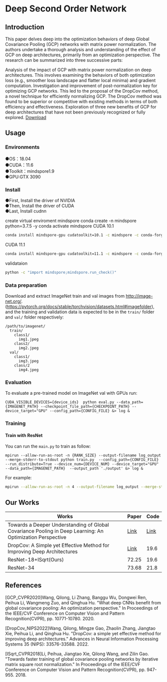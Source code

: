 # Deep Second Order Network

## Introduction
This paper delves deep into the optimization behaviors of deep Global Covariance Pooling (GCP) networks with matrix power normalization. The authors undertake a thorough analysis and understanding of the effect of GCP on deep architectures, primarily from an optimization perspective. The research can be summarized into three successive parts:

Analysis of the impact of GCP with matrix power normalization on deep architectures. This involves examining the behaviors of both optimization loss (e.g., smoother loss landscape and flatter local minima) and gradient computation.
Investigation and improvement of post-normalization key for optimizing GCP networks. This led to the proposal of the DropCov method, a novel technique for efficiently normalizing GCP. The DropCov method was found to be superior or competitive with existing methods in terms of both efficiency and effectiveness.
Exploration of three new benefits of GCP for deep architectures that have not been previously recognized or fully explored.
[Download](https://drive.google.com/file/d/1zVDDmmQWQ-CDDoxjaolkcjI3MACE-rxx/view?usp=drive_link)


## Usage

### Environments
●OS：18.04  
●CUDA：11.6  
●Toolkit：mindspore1.9  
●GPU:GTX 3090 


### Install
●First, Install the driver of NVIDIA  
●Then, Install the driver of CUDA  
●Last, Install cudnn

create virtual enviroment mindspore
conda create -n mindspore python=3.7.5 -y
conda activate mindspore
CUDA 10.1 
```bash
conda install mindspore-gpu cudatoolkit=10.1 -c mindspore -c conda-forge
```
CUDA 11.1 
```bash
conda install mindspore-gpu cudatoolkit=11.1 -c mindspore -c conda-forge
```
validataion 
```bash
python -c "import mindspore;mindspore.run_check()"
```

### Data preparation
Download and extract ImageNet train and val images from http://image-net.org/. (https://pytorch.org/docs/stable/torchvision/datasets.html#imagefolder), and the training and validation data is expected to be in the `train/` folder and `val/` folder respectively:


```
/path/to/imagenet/
  train/
    class1/
      img1.jpeg
    class2/
      img2.jpeg
  val/
    class1/
      img3.jpeg
    class/2
      img4.jpeg
```
### Evaluation
To evaluate a pre-trained model on ImageNet val with GPUs run:

```
CUDA_VISIBLE_DEVICES={device_ids}  python eval.py --data_path={IMAGENET_PATH} --checkpoint_file_path={CHECKPOINT_PATH} --device_target="GPU" --config_path={CONFIG_FILE} &> log &
```

### Training

#### Train with ResNet

You can run the `main.py` to train as follow:

```
mpirun --allow-run-as-root -n {RANK_SIZE} --output-filename log_output --merge-stderr-to-stdout python train.py  --config_path={CONFIG_FILE} --run_distribute=True --device_num={DEVICE_NUM} --device_target="GPU" --data_path={IMAGENET_PATH}  --output_path './output' &> log &
```
For example:

```bash
mpirun --allow-run-as-root -n 4 --output-filename log_output --merge-stderr-to-stdout python train.py  --config_path="./config/resnet50_imagenet2012_config.yaml" --run_distribute=True --device_num=4 --device_target="GPU" --data_path=./imagenet --output_path './output' &> log &
```



## Our Works

|Works         | Paper | Code|                                                         
| ------------------ | ----- | ------- | 
| Towards a Deeper Understanding of Global Covariance Pooling in Deep Learning: An Optimization Perspective  |  [Link](https://ieeexplore.ieee.org/document/10269023)|[Link](https://github.com/Terror03/GCP-DropCov/blob/main/README.md)   |
| DropCov: A Simple yet Effective Method for Improving Deep Architectures   | [Link](https://papers.nips.cc/paper_files/paper/2022/hash/d9888cc7baa04c2e44e8115588133515-Abstract-Conference.html)  |   19.6  |
| ResNet-18+ISqrt(Ours)   | 72.25  |   19.6  | 
| ResNet-34   |  73.68 |  21.8   |   3.66  |   


## References
[GCP_CVPR2020]Wang, Qilong, Li Zhang, Banggu Wu, Dongwei Ren, Peihua Li, Wangmeng Zuo, and Qinghua Hu. "What deep CNNs benefit from global covariance pooling: An optimization perspective." In Proceedings of the IEEE/CVF Conference on Computer Vision and Pattern Recognition(CVPR), pp. 10771-10780. 2020.

[DropCov_NIPS2022]Wang, Qilong, Mingze Gao, Zhaolin Zhang, Jiangtao Xie, Peihua Li, and Qinghua Hu. "DropCov: a simple yet effective method for improving deep architectures." Advances in Neural Information Processing Systems 35 (NIPS): 33576-33588. 2022.

[ISqrt_CVPR2018]Li, Peihua, Jiangtao Xie, Qilong Wang, and Zilin Gao. "Towards faster training of global covariance pooling networks by iterative matrix square root normalization." In Proceedings of the IEEE/CVF Conference on Computer Vision and Pattern Recognition(CVPR), pp. 947-955. 2018.
